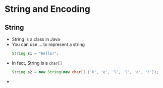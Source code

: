 # String and Encoding
## String

* String is a class in Java
* You can use ... to represent a string
    ```java
    String s1 = "Hello!";
    ```
* In fact, String is a ```char[]```
    ```java
    String s2 = new String(new char[] {'H', 'e', 'l', 'l', 'o', '!'});
    ```
* 